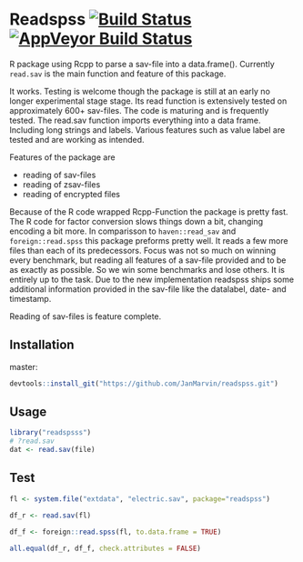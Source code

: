 # Readspss [![Build Status](https://travis-ci.org/JanMarvin/readspss.svg?branch=master)](https://travis-ci.org/JanMarvin/readspss) [![AppVeyor Build Status](https://ci.appveyor.com/api/projects/status/github/JanMarvin/readspss?branch=master&svg=true)](https://ci.appveyor.com/project/JanMarvin/readspss)

R package using Rcpp to parse a sav-file into a data.frame(). Currently 
`read.sav` is the main function and feature of this package.

It works. Testing is welcome though the package is still at an early no longer
experimental stage stage. Its read function is extensively tested on 
approximately 600+ sav-files. The code is maturing and is frequently tested. The
read.sav function imports everything into a data frame. Including long strings
and labels. Various features such as value label are tested and are working as
intended.

Features of the package are

* reading of sav-files
* reading of zsav-files
* reading of encrypted files

Because of the R code wrapped Rcpp-Function the package is pretty fast. The 
R code for factor conversion slows things down a bit, changing encoding a bit
more.
In comparisson to `haven::read_sav` and `foreign::read.spss` this package
preforms pretty well. It reads a few more files than each of its predecessors.
Focus was not so much on winning every benchmark, but reading all features of
a sav-file provided and to be as exactly as possible. So we win some benchmarks
and lose others. It is entirely up to the task. Due to the new implementation
readspss ships some additional information provided in the sav-file like the
datalabel, date- and timestamp.

Reading of sav-files is feature complete.

## Installation

master:
```R
devtools::install_git("https://github.com/JanMarvin/readspss.git")
```

## Usage

```R
library("readspsss")
# ?read.sav
dat <- read.sav(file)
```

## Test

```R
fl <- system.file("extdata", "electric.sav", package="readspss")

df_r <- read.sav(fl)

df_f <- foreign::read.spss(fl, to.data.frame = TRUE)

all.equal(df_r, df_f, check.attributes = FALSE)
```

